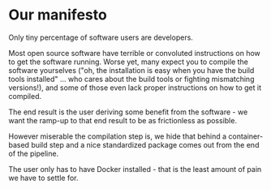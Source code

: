 # Our manifesto

Only tiny percentage of software users are developers.

Most open source software have terrible or convoluted instructions on how to get the software running. Worse yet, many expect you to compile the software yourselves ("oh, the installation is easy when you have the build tools installed" ... who cares about the build tools or fighting mismatching versions!), and some of those even lack proper instructions on how to get it compiled.

The end result is the user deriving some benefit from the software - we want the ramp-up to that end result to be as frictionless as possible.

However miserable the compilation step is, we hide that behind a container-based build step and a nice standardized package comes out from the end of the pipeline.

The user only has to have Docker installed - that is the least amount of pain we have to settle for.
